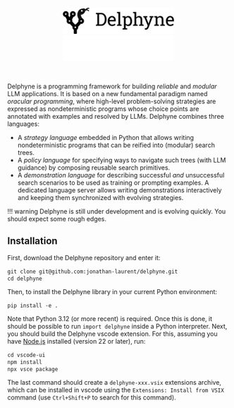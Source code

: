 <!-- We do not show the page title -->
<style> .md-content .md-typeset h1 { display: none; } </style>
<p align="center" style="margin-bottom: 45px">
  <img src="assets/logos/black/banner.png#only-light" alt="Delphyne Logo" width="50%"/>
  <img src="assets/logos/white/banner.png#only-dark" alt="Delphyne Logo" width="50%"/>
</p>

Delphyne is a programming framework for building _reliable_ and _modular_ LLM applications. It is based on a new fundamental paradigm named _oracular programming_, where high-level problem-solving strategies are expressed as nondeterministic programs whose choice points are annotated with examples and resolved by LLMs. Delphyne combines three languages:

- A _strategy language_ embedded in Python that allows writing nondeterministic programs that can be reified into (modular) search trees.
- A _policy language_ for specifying ways to navigate such trees (with LLM guidance) by composing reusable search primitives.
- A _demonstration language_ for describing successful _and_ unsuccessful search scenarios to be used as training or prompting examples. A dedicated language server allows writing demonstrations interactively and keeping them synchronized with evolving strategies.

!!! warning
    Delphyne is still under development and is evolving quickly. You should expect some rough edges.

## Installation

First, download the Delphyne repository and enter it:

```
git clone git@github.com:jonathan-laurent/delphyne.git
cd delphyne
```

Then, to install the Delphyne library in your current Python environment:

```
pip install -e .
```

Note that Python 3.12 (or more recent) is required. Once this is done, it should be possible to run `import delphyne` inside a Python interpreter. Next, you should build the Delphyne vscode extension. For this, assuming you have [Node.js](https://nodejs.org/en/download) installed (version 22 or later), run:

```
cd vscode-ui
npm install
npx vsce package
```

The last command should create a `delphyne-xxx.vsix` extensions archive, which can be installed in vscode using the `Extensions: Install from VSIX` command (use `Ctrl+Shift+P` to search for this command).